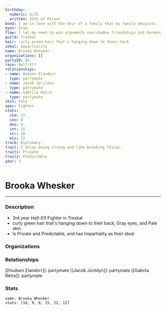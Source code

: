 ```yaml
---
birthday:
  numeric: 6/25
  written: 25th of Pelent
bond: I am in love with the heir of a family that my family despises.
eyes: Gray
flaw: I let my need to win arguments overshadow friendships and harmony.
guild: Treskal
hair: curly green hair that's hanging down to their back
ideal: Impartiality
name: Brooka Whesker
organizations: []
partyID: 45
race: Half-Elf
relationships:
- name: Hudsen Elandorr
  type: partymate
- name: Jacob Jorildyn
  type: partymate
- name: Gabrila Retra
  type: partymate
skin: Pale
spec: Fighter
stats:
  cha: 12
  con: 8
  dex: 9
  int: 15
  str: 18
  wis: 12
track: Diplomacy
trait: I enjoy being strong and like breaking things.
trait1: Private
trait2: Predictable
year: 3
---
```

# Brooka Whesker
---
### Description
- 3rd year Half-Elf Fighter in Treskal
- curly green hair that's hanging down to their back, Gray eyes, and Pale skin
- Is Private and Predictable, and has Impartiality as their ideal

### Organizations
### Relationships
[[Hudsen Elandorr]]: partymate
[[Jacob Jorildyn]]: partymate
[[Gabrila Retra]]: partymate
### Stats
```statblock
name: Brooka Whesker
stats: [18, 9, 8, 15, 12, 12]
```
